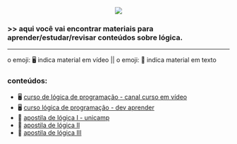 <p align="center">
  <img src=https://media.giphy.com/media/Jxaiv63eOK9Q5e1ez1/giphy.gif>
</p>


### >> aqui você vai encontrar materiais para aprender/estudar/revisar conteúdos sobre lógica.
___
o emoji: 🖥️ indica material em vídeo || o emoji: 📔 indica material em texto

### conteúdos:
- 🖥️ [curso de lógica de programação - canal curso em vídeo](https://www.youtube.com/playlist?list=PLHz_AreHm4dmSj0MHol_aoNYCSGFqvfXV)
- 🖥️ [curso lógica de programação - dev aprender](https://www.youtube.com/watch?v=iF2MdbrTiBM&t=1325s)
- 📔 [apostila de lógica I - unicamp](https://github.com/laisacsts/materiais/blob/main/materiais/apotilas/logica_unicamp.pdf)
- 📔 [apostila de lógica II](https://github.com/laisacsts/materiais/blob/main/materiais/apotilas/Apostila%20de%20L%C3%B3gica.pdf)
- 📔 [apostila de lógica III](https://github.com/laisacsts/materiais/blob/main/materiais/apotilas/APOSTILA_LOGICA-EQUIVALENCIAS_LOGICAS.pdf)
